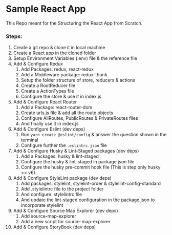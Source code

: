 # Sample React App

This Repo meant for the Structuring the React App from Scratch.

### Steps:
1. Create a git repo & clone it in local machine
2. Create a React app in the cloned folder
3. Setup Environment Variables (.env) file & the reference file
4. Add & Configure Redux
   1. Add Packages: redux, react-redux
   2. Add a Middleware package: redux-thunk
   3. Setup the folder structure of store, reducers & actions
   4. Create a RootReducer file
   5. Create a ActionTypes file
   6. Configure the store & use it in index.js
5. Add & Configure React Router
   1. Add a Package: react-router-dom
   2. Create urls.js file & add all the route objects
   3. Configure AllRoutes, PublicRoutes & PrivateRoutes files
   4. And finally use it in index.js
6. Add & Configure Eslint (dev deps)
   1. Run `yarn create @eslint/config` & answer the question shown in the terminal
   2. Configure further the `.eslintrc.json` file
7. Add & Configure Husky & Lint-Staged packages (dev deps)
   1. Add a Packages: husky & lint-staged
   2. Configure the husky & lint-staged in package.json file
   3. Configure the husky pre-commit hook file (This is step only husky >= v6)
8. Add & Configure StyleLint package (dev deps)
   1. Add packages: stylelint, stylelint-order & stylelint-config-standard
   2. Add .stylelintrc file to the project folder
   3. And configure .stylelintrc file
   4. And update the lint-staged configuration in the package.json to incorporate stylelint
9. Add & Configure Source Map Explorer (dev deps)
   1. Add source-map-explorer
   2. Add a new script for source-map-explorer
10. Add & Configure StoryBook (dev deps)
